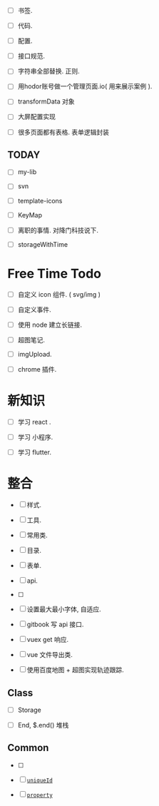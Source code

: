 - [ ] 书签.
- [ ] 代码.
- [ ] 配置.
- [ ] 接口规范.
- [ ] 字符串全部替换. 正则.
- [ ] 用hodor账号做一个管理页面.io( 用来展示案例 ).
- [ ] transformData 对象
- [ ] 大屏配置实现
- [ ] 很多页面都有表格. 表单逻辑封装



## TODAY

- [ ] my-lib
- [ ] svn
- [ ] template-icons
- [ ] KeyMap
- [ ] 离职的事情. 对降门科技说下.
- [ ] storageWithTime



# Free Time Todo

- [ ] 自定义 icon 组件. ( svg/img )
- [ ] 自定义事件.
- [ ] 使用 node 建立长链接.
- [ ] 超图笔记.
- [ ] imgUpload.
- [ ] chrome 插件.



# 新知识

- [ ] 学习 react .
- [ ] 学习 小程序.
- [ ] 学习 flutter.



# 整合

- [ ] 样式.
- [ ] 工具.
- [ ] 常用类.
- [ ] 目录.
- [ ] 表单.
- [ ] api.
- [ ]
- [ ] 设置最大最小字体, 自适应.
- [ ] gitbook 写 api 接口.
- [ ] vuex get 响应.
- [ ] vue 文件导出类.
- [ ] 使用百度地图 + 超图实现轨迹跟踪.



## Class

- [ ] Storage
- [ ] End, $.end() 堆栈



## Common

- [ ] 
- [ ] [`uniqueId`](https://www.lodashjs.com/docs/latest#_uniqueidprefix)
- [ ] [`property`](https://www.lodashjs.com/docs/latest#_propertypath)

